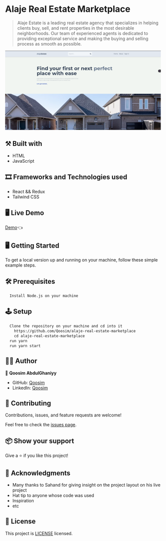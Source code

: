 # Alaje Real Estate Marketplace

> Alaje Estate is a leading real estate agency that specializes in helping clients buy, sell, and rent properties in the most desirable neighborhoods. Our team of experienced agents is dedicated to providing exceptional service and making the buying and selling process as smooth as possible.

![screenshot](./client/src/assets/cover-page.png)

## ⚒️ Built with

- HTML
- JavaScript

## 🎞️ Frameworks and Technologies used

- React && Redux
- Tailwind CSS

## 🖥️ Live Demo

[Demo](https://alaje-real-estate.onrender.com/):point_left:

## 🖥️ Getting Started

To get a local version up and running on your machine, follow these simple example steps.

## 🛠️ Prerequisites

```
  Install Node.js on your machine
```

## 🕹️ Setup

```
  Clone the repository on your machine and cd into it
    https://github.com/Qoosim/alaje-real-estate-marketplace
    cd alaje-real-estate-marketplace
  run yarn
  run yarn start
```

## 👨‍💻 Author

👤 **Qoosim AbdulGhaniyy**

- GitHub: [Qoosim](https://github.com/Qoosim)
- LinkedIn: [Qoosim](https://www.linkedin.com/in/qoosim)

## 🤝 Contributing

Contributions, issues, and feature requests are welcome!

Feel free to check the [issues page](../../issues/).

## 📦 Show your support

Give a ⭐️ if you like this project!

## 👏 Acknowledgments

- Many thanks to Sahand for giving insight on the project layout on his live project
- Hat tip to anyone whose code was used
- Inspiration
- etc

## 📝 License

This project is [LICENSE](./LICENSE.md) licensed.
